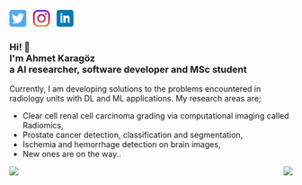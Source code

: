 <p align='left'>
<a href="https://twitter.com/ahmetkrgztr"><img height="30" src="https://github.com/ahmetkrgztr/ahmetkrgztr/blob/main/images/twitter.png?raw=true"></a>&nbsp;&nbsp;
<a href="https://instagram.com/ahmet.krgztr"><img height="30" src="https://github.com/ahmetkrgztr/ahmetkrgztr/blob/main/images/instagram.png?raw=true"></a>&nbsp;&nbsp;
<a href="https://linkedin.com/in/ahmet-karagoz/"><img height="30" src="https://github.com/ahmetkrgztr/ahmetkrgztr/blob/main/images/linkedin.png?raw=true"></a>&nbsp;&nbsp;
</p>

<h3>Hi! 👋<br>I'm Ahmet Karagöz<br>a AI researcher, software developer and MSc student</h3>
Currently, I am developing solutions to the problems encountered in radiology units with DL and ML applications. My research areas are;

- Clear cell renal cell carcinoma grading via computational imaging called Radiomics, 
- Prostate cancer detection, classification and segmentation,
- Ischemia and hemorrhage detection on brain images,
- New ones are on the way..

<a>
  <a href="https://twitter.com/ahmetkrgztr"><img align="left" src = "https://github-readme-stats.vercel.app/api?username=ahmetkrgztr" />  
  <a href="https://twitter.com/ahmetkrgztr"><img align="right" src="https://github-readme-stats.vercel.app/api/top-langs/?username=ahmetkrgztr" />
<a/>
  





